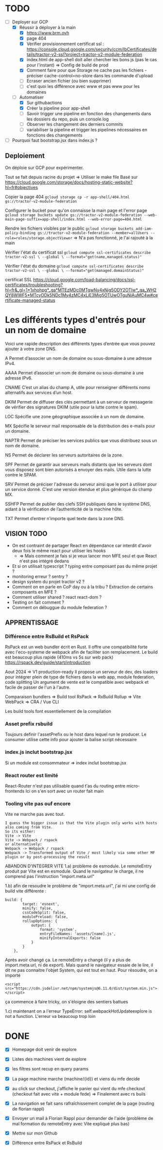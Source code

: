 # TODO

- [ ] Deployer sur GCP
  - [X] Réussir à déployer à la main
    - [X] https://www.brm.ovh
    - [X] page 404
    - [X] Vérifier provisionnement certificat ssl : https://console.cloud.google.com/security/ccm/lbCertificates/details/tractor-v2-ssl?project=tractor-v2-module-federation
    - [X] index.html de app-shell doit aller chercher les bons js (pas le cas pour l'instant) => Config de build de prod
    - [X] Comment faire pour que Storage ne cache pas les fichiers - préciser cache-control=no-store dans les commande d'upload
    - [ ] Ecraser ancien fichier (ou bien supprimer)
    - [ ] c'est quoi les différence avec www et pas www pour les domaines
  - [ ] Automatiser
    - [X] Sur githubactions
    - [X] Créer la pipeline pour app-shell
    - [ ] Savoir trigger une pipeline en fonction des changements dans les dossiers du repo, puis un console.log
    - [ ] Observer les changement des derniers commits
    - [ ] variabiliser la pipeline et trigger les pipelines nécessaires en fonctions des changements
- [ ] Pourquoi faut bootstrap.jsx dans index.js ?

## Deploiement

On déploie sur GCP pour expérimenter.

Tout se fait depuis racine du projet
=> Utiliser le make file
Basé sur https://cloud.google.com/storage/docs/hosting-static-website?hl=fr#objectives

Copier la page 404
`gcloud storage cp -r app-shell/404.html gs://tractor-v2-module-federation`

Configurer le bucket pour qu'on connaisse la main page et l'error page
`gcloud storage buckets update gs://tractor-v2-module-federation --web-main-page-suffix=app-shell/index.html --web-error-page=404.html`

Rendre les fichiers visibles par le public
`gcloud storage buckets add-iam-policy-binding gs://tractor-v2-module-federation --member=allUsers --role=roles/storage.objectViewer`
=> N'a pas fonctionné, je l'ai rajouté à la main

Vérifier l'état du certificat ssl
`gcloud compute ssl-certificates describe tractor-v2-ssl \
--global \
--format="get(name,managed.status)"`

Vérifier l'état du domaine
`gcloud compute ssl-certificates describe tractor-v2-ssl \
--global \
--format="get(managed.domainStatus)"`

certificat SSL
https://cloud.google.com/load-balancing/docs/ssl-certificates/troubleshooting?hl=fr&_gl=1*1xhohpg*_ga*MTEzMDc0MTgwNy4xNjg5ODY2OTIw*_ga_WH2QY8WWF5*MTcyODk5NDc1My4zMC4xLjE3Mjg5OTUwOTguNjAuMC4w#certificate-managed-status

# Les différents types d'entrés pour un nom de domaine
Voici une rapide description des différents types d’entrée que vous pouvez ajouter à votre zone DNS.

A
Permet d’associer un nom de domaine ou sous-domaine à une adresse IPv4.

AAAA
Permet d’associer un nom de domaine ou sous-domaine à une adresse IPv6.

CNAME
C’est un alias du champ A, utile pour renseigner différents noms alternatifs aux services d’un host.

DKIM
Permet de diffuser des clés permettant à un serveur de messagerie de vérifier des signatures DKIM (utile pour la lutte contre le spam).

LOC
Spécifie une zone géographique associée à un nom de domaine.

MX
Spécifie le serveur mail responsable de la distribution des e-mails pour un domaine.

NAPTR
Permet de préciser les services publics que vous distribuez sous un nom de domaine.

NS
Permet de déclarer les serveurs autoritaires de la zone.

SPF
Permet de garantir aux serveurs mails distants que les serveurs dont vous disposez sont bien autorisés à envoyer des mails. Utile dans la lutte contre le SPAM.

SRV
Permet de préciser l'adresse du serveur ainsi que le port à utiliser pour un service donné. C'est une version étendue et plus générique du champ MX.

SSHFP
Permet de publier des clefs SSH publiques dans le système DNS, aidant à la vérification de l’authenticité de la machine hôte.

TXT
Permet d’entrer n’importe quel texte dans la zone DNS.

## VISION TODO
- On est contraint de partager React en dépendance car interdit d'avoir deux fois le même react pour utiliser les hooks
    - => Mais comment je fais si je veux lancer mon MFE seul et que React n'est pas intégré dedans
- Et si on utilisait typescript ? typing entre composant pas du même projet ?
- monitoring erreur ? sentry ?
- design system du projet tractor v2 ?
- Comment on en parle en CoP day ou à la tribu ? Extraction de certains composants en MFE ?
- Comment utiliser shared ? react react-dom ?
- Testing on fait comment ?
- Comment on débuggue du module federation ?

## APPRENTISSAGE

### Différence entre RsBuild et RsPack

RsPack est un web bundler écrit en Rust. Il offre une compatibilité forte avec l'eco-systeme de webpack afin de faciliter son remplacement.
Le build est beaucoup plus rapide (410ms vs 5s sur web pack)
https://rspack.dev/guide/start/introduction

Aout 2024 => V1 production-ready
Il propose un serveur de dev, des loaders pour intégrer plein de type de fichiers dans la web app, module federation, code splitting
Un argument de vente est le compatible avec webpack et facile de passer de l'un à l'autre.

Comparaison 
bundlers => Build tool
RsPack => RxBuild
Rollup => Vite
WebPack => CRA / Vue CLI

Les build tools font essentiellement de la compilation

### Asset prefix rsbuild
Toujours definir l'assetPrefix ou le host dans lequel run le producer. Le consumer utilise cette info pour ajouter la balise script nécessaire

### index.js inclut bootstrap.jsx

Si un module est consommateur => index inclut bootstrap.jsx

### React router est limité
React-Router n'est pas utilisable quand t'as du routing entre micro-frontends
Ici on s'en sort avec un router fait main

### Tooling vite pas ouf encore
Vite ne marche pas avec tout.

```
I guess the bigger issue is that the Vite plugin only works with hosts also coming from Vite.
So its either:
Vite -> Vite
Vite -> Webpack / rspack
or alternatively:
Webpack -> Webpack / rspack
Webpack -> Transformed output of Vite / most likely via some other MF plugin or by post-processing the result
```
ABANDON D'INTEGRER VITE
1.a) problème de esmodule. Le remoteEntry produit par Vite est en esmodule. Quand le navigateur le charge, il ne comprend pas l'instruction "import.meta.url"

1.b) afin de resoudre le problème de "import.meta.url", j'ai mi une config de build vite différente :
```
build: {
        target: 'esnext',
        minify: false,
        cssCodeSplit: false,
        modulePreload: false,
        rollupOptions: {
            output: {
                format: 'system',
                entryFileNames: 'assets/[name].js',
                minifyInternalExports: false
            }
        }
    },
```
Après avoir changé ça. Le remoteEntry a changé (il y a plus de import.meta.url, ni de export).
Mais quand le navigateur essaie de le lire, il dit ne pas connaitre l'objet System, qui est tout en haut.
Pour résoudre, on a importé
```
<script src="https://cdn.jsdelivr.net/npm/systemjs@6.11.0/dist/system.min.js"></script>
```
ça commence à faire tricky, on s'éloigne des sentiers battues

1.c) maintenant on a l'erreur
TypeError: self.webpackHotUpdateexplore is not a function.
L'erreur va beaucoup trop loin

# DONE
- [X] Homepage doit venir de explore
- [X] Listes des machines vient de explore
- [X] les filtres sont recup en query params
- [X] La page machine marche (machine/{id}) et viens du mfe decide
- [X] au click sur checkout, j'affiche le panier qui vient du mfe checkout (checkout fait avec vite + module fede) => Finalement avec rs buils
- [X] La navigation se fait sans rafraîchissement complet de la page (routing de florian rappl)
- [X] Envoyer un mail à Florian Rappl pour demander de l'aide (problème de mal formation du remoteEntry avec Vite expliqué plus bas)
- [X] Mettre sur mon Github
- [X] Différence entre RsPack et RsBuild

